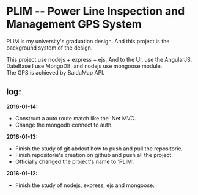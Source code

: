 PLIM -- Power Line Inspection and Management GPS System
===================================
PLIM is my university's graduation design. And this project is the background system of the design.

This project use nodejs + express + ejs. And to the UI, use the AngularJS.<br>
DateBase I use MongoDB, and nodejs use mongoose module.<br>
The GPS is achieved by BaiduMap API.

log:
------------------------------
**2016-01-14:**
* Construct a auto route match like the .Net MVC.
* Change the mongodb connect to auth.

**2016-01-13:**
* Finish the study of git abdout how to push and pull the repositorie.<br>
* Finish repositorie's creation on github and push all the project.
* Officially changed the project's name to 'PLIM'.

**2016-01-12:**
* Finish the study of nodejs, express, ejs and mongoose.